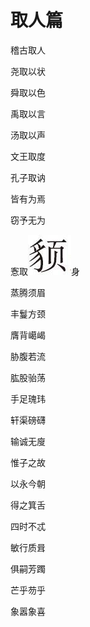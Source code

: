    

# 取人篇

稽古取人

尧取以状

舜取以色

禹取以言

汤取以声

文王取度

孔子取讷

皆有为焉

窃予无为

愙取![](/木心全集（典藏套装十六册）/images/00140.jpeg)身

蒸腾须眉

丰鬘方颈

膺背嶱嵑

胁腹若流

肱股骀荡

手足瑰玮

轩渠磅礴

输诚无廋

惟子之故

以永今朝

得之箕舌

四时不忒

敏行质咠

俱嗣芳躅

芒乎芴乎

象嚣象喜